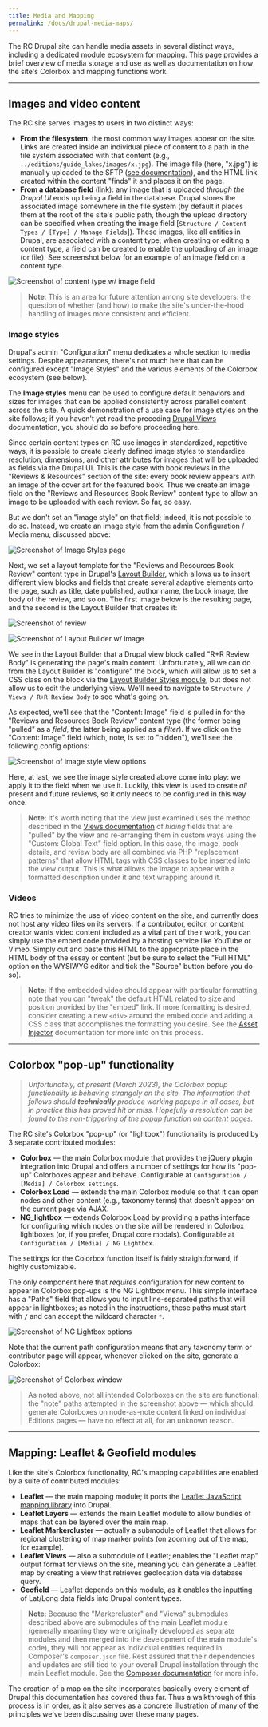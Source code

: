```yaml
---
title: Media and Mapping
permalink: /docs/drupal-media-maps/
---
```


The RC Drupal site can handle media assets in several distinct ways, including a dedicated module ecosystem for mapping. This page provides a brief overview of media storage and use as well as documentation on how the site's Colorbox and mapping functions work.

-----

## Images and video content

The RC site serves images to users in two distinct ways:

- **From the filesystem**: the most common way images appear on the site. Links are created inside an individual piece of content to a path in the file system associated with that content (e.g., `../editions/guide_lakes/images/x.jpg`). The image file (here, "x.jpg") is manually uploaded to the SFTP ([see documentation](../ftp-upload/)), and the HTML link created within the content "finds" it and places it on the page.
- **From a database field** (link): any image that is uploaded *through the Drupal UI* ends up being a field in the database. Drupal stores the associated image somewhere in the file system (by default it places them at the root of the site's public path, though the upload directory can be specified when creating the image field [`Structure / Content Types / [Type] / Manage Fields`]). These images, like all entities in Drupal, are associated with a content type; when creating or editing a content type, a field can be created to enable the uploading of an image (or file). See screenshot below for an example of an image field on a content type.

![Screenshot of content type w/ image field](/assets/img/content-type_image-field.png)

> **Note**: This is an area for future attention among site developers: the question of whether (and how) to make the site's under-the-hood handling of images more consistent and efficient.

### Image styles

Drupal's admin "Configuration" menu dedicates a whole section to media settings. Despite appearances, there's not much here that can be configured except "Image Styles" and the various elements of the Colorbox ecosystem (see below).

The **Image styles** menu can be used to configure default behaviors and sizes for images that can be applied consistently across parallel content across the site. A quick demonstration of a use case for image styles on the site follows; if you haven't yet read the preceding [Drupal Views](../drupal-views/) documentation, you should do so before proceeding here.

Since certain content types on RC use images in standardized, repetitive ways, it is possible to create clearly defined image styles to standardize resolution, dimensions, and other attributes for images that will be uploaded as fields via the Drupal UI. This is the case with book reviews in the "Reviews & Resources" section of the site: every book review appears with an image of the cover art for the featured book. Thus we create an image field on the "Reviews and Resources Book Review" content type to allow an image to be uploaded with each review. So far, so easy.

But we don't set an "image style" on that field; indeed, it is not possible to do so. Instead, we create an image style from the admin Configuration / Media menu, discussed above:

![Screenshot of Image Styles page](/assets/img/image-styles.png)

Next, we set a layout template for the "Reviews and Resources Book Review" content type in Drupal's [Layout Builder](../drupal-components/), which allows us to insert different view blocks and fields that create several adaptive elements onto the page, such as title, date published, author name, the book image, the body of the review, and so on. The first image below is the resulting page, and the second is the Layout Builder that creates it:

![Screenshot of review](/assets/img/review_image.png)

![Screenshot of Layout Builder w/ image](/assets/img/views-block-image.png)

We see in the Layout Builder that a Drupal view block called "R+R Review Body" is generating the page's main content. Unfortunately, all we can do from the Layout Builder is "configure" the block, which will allow us to set a CSS class on the block via the [Layout Builder Styles module](https://www.drupal.org/project/layout_builder_styles), but does not allow us to edit the underlying view. We'll need to navigate to `Structure / Views / R+R Review Body` to see what's going on.

As expected, we'll see that the "Content: Image" field is pulled in for the "Reviews and Resources Book Review" content type (the former being "pulled" as a *field*, the latter being applied as a *filter*). If we click on the "Content: Image" field (which, note, is set to "hidden"), we'll see the following config options:

![Screenshot of image style view options](/assets/img/view_image-field.png)

Here, at last, we see the image style created above come into play: we apply it to the field when we use it. Luckily, this view is used to create *all* present and future reviews, so it only needs to be configured in this way once.

> **Note**: It's worth noting that the view just examined uses the method described in the [Views documentation](../drupal-views/) of *hiding* fields that are "pulled" by the view and re-arranging them in custom ways using the "Custom: Global Text" field option. In this case, the image, book details, and review body are all combined via PHP "replacement patterns" that allow HTML tags with CSS classes to be inserted into the view output. This is what allows the image to appear with a formatted description under it and text wrapping around it.

### Videos

RC tries to minimize the use of video content on the site, and currently does not host any video files on its servers. If a contributor, editor, or content creator wants video content included as a vital part of their work, you can simply use the embed code provided by a hosting service like YouTube or Vimeo. Simply cut and paste this HTML to the appropriate place in the HTML body of the essay or content (but be sure to select the "Full HTML" option on the WYSIWYG editor and tick the "Source" button before you do so).

> **Note**: If the embedded video should appear with particular formatting, note that you can "tweak" the default HTML related to size and position provided by the "embed" link. If more formatting is desired, consider creating a new `<div>` around the embed code and adding a CSS class that accomplishes the formatting you desire. See the [Asset Injector](../drupal-assets/) documentation for more info on this process.

-----

## Colorbox "pop-up" functionality

> *Unfortunately, at present (March 2023), the Colorbox popup functionality is behaving strangely on the site. The information that follows should **technically** produce working popups in all cases, but in practice this has proved hit or miss. Hopefully a resolution can be found to the non-triggering of the popup function on content pages.*

The RC site's Colorbox "pop-up" (or "lightbox") functionality is produced by 3 separate contributed modules:

- **Colorbox** — the main Colorbox module that provides the jQuery plugin integration into Drupal and offers a number of settings for how its "pop-up" Colorboxes appear and behave. Configurable at `Configuration / [Media] / Colorbox settings`.
- **Colorbox Load** — extends the main Colorbox module so that it can open nodes and other content (e.g., taxonomy terms) that doesn't appear on the current page via AJAX.
- **NG_lightbox** — extends Colorbox Load by providing a paths interface for configuring which nodes on the site will be rendered in Colorbox lightboxes (or, if you prefer, Drupal core modals). Configurable at `Configuration / [Media] / NG Lightbox`.

The settings for the Colorbox function itself is fairly straightforward, if highly customizable.

The only component here that *requires* configuration for new content to appear in Colorbox pop-ups is the NG Lightbox menu. This simple interface has a "Paths" field that allows you to input line-separated paths that will appear in lightboxes; as noted in the instructions, these paths must start with `/` and can accept the wildcard character `*`.

![Screenshot of NG Lightbox options](/assets/img/ng_lightbox.png)

Note that the current path configuration means that any taxonomy term or contributor page will appear, whenever clicked on the site, generate a Colorbox:

![Screenshot of Colorbox window](/assets/img/colorbox.png)

> As noted above, not all intended Colorboxes on the site are functional; the "note" paths attempted in the screenshot above — which should generate Colorboxes on node-as-note content linked on individual Editions pages — have no effect at all, for an unknown reason.

-----

## Mapping: Leaflet & Geofield modules

Like the site's Colorbox functionality, RC's mapping capabilities are enabled by a suite of contributed modules:

- **Leaflet** — the main mapping module; it ports the [Leaflet JavaScript mapping library](https://leafletjs.com/) into Drupal.
- **Leaflet Layers** — extends the main Leaflet module to allow bundles of maps that can be layered over the main map.
- **Leaflet Markercluster** — actually a submodule of Leaflet that allows for regional clustering of map marker points (on zooming out of the map, for example).
- **Leaflet Views** — also a submodule of Leaflet; enables the "Leaflet map" output format for views on the site, meaning you can generate a Leaflet map by creating a view that retrieves geolocation data via database query.
- **Geofield** — Leaflet depends on this module, as it enables the inputting of Lat/Long data fields into Drupal content types.

> **Note**: Because the "Markercluster" and "Views" submodules described above are submodules of the main Leaflet module (generally meaning they were originally developed as separate modules and then merged into the development of the main module's code), they will not appear as individual entities required in Composer's `composer.json` file. Rest assured that their dependencies and updates are still tied to your overall Drupal installation through the main Leaflet module. See the [Composer documentation](../composer/) for more info.

The creation of a map on the site incorporates basically every element of Drupal this documentation has covered thus far. Thus a walkthrough of this process is in order, as it also serves as a concrete illustration of many of the principles we've been discussing over these many pages.
